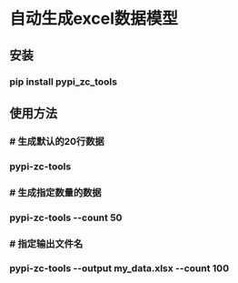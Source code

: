 # 自动生成excel数据模型

## 安装
### pip install pypi_zc_tools

## 使用方法
### # 生成默认的20行数据
### pypi-zc-tools

### # 生成指定数量的数据
### pypi-zc-tools --count 50

### # 指定输出文件名
### pypi-zc-tools --output my_data.xlsx --count 100
